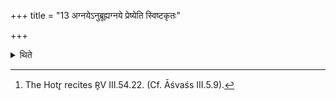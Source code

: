 +++
title = "13 अग्नयेऽनुब्रूह्यग्नये प्रेष्येति स्विष्टकृतः"

+++

<details><summary>थिते</summary>

13. The orders (to be given by the Adhvaryu to Maitrāvaruṇa) in connection with the offering to Agni Sviśṭakr̥t are (as follows): “Do you recite invitatory verse for Agni Sviśṭakr̥t" and “Do you order the Hotr̥ to recite the offering-verse to Agni Sviṣṭakr̥t”.[^2]  


[^1]: The Maitrāvaruṇa recites R̥V III.1.23. (Cf. ĀśvŚs III.5.9).   

[^2]: The Hotr̥ recites R̥V III.54.22. (Cf. Āśvaśs III.5.9).
</details>
